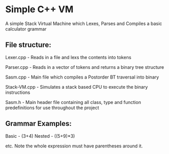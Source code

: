 # Simple C++ VM

A simple Stack Virtual Machine which Lexes, Parses and Compiles a basic calculator grammar

## File structure:

Lexer.cpp - Reads in a file and lexs the contents into tokens

Parser.cpp - Reads in a vector of tokens and returns a binary tree structure

Sasm.cpp - Main file which compiles a Postorder BT traversal into binary

Stack-VM.cpp - Simulates a stack based CPU to execute the binary instructions

Sasm.h - Main header file containing all class, type and function predefinitions for use throughout the project

## Grammar Examples:

Basic - (3+4)
Nested - ((5+9)*3)

etc. Note the whole expression must have parentheses around it.
